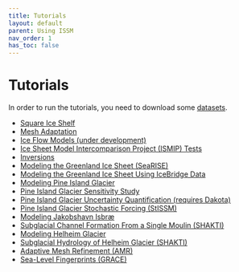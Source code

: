 ```yaml
---
title: Tutorials
layout: default
parent: Using ISSM
nav_order: 1
has_toc: false
---
```


# Tutorials
In order to run the tutorials, you need to download some 
 <a href="datasets">datasets</a>.

 - <a href="squareiceshelf">Square Ice Shelf</a>
 - <a href="mesh">Mesh Adaptation</a>
 - <a href="iceflowmodels">Ice Flow Models (under development)</a>
 - <a href="ismip">Ice Sheet Model Intercomparison Project (ISMIP) Tests</a>
 - <a href="inversions">Inversions</a>
 - <a href="greenland">Modeling the Greenland Ice Sheet (SeaRISE)</a>
 - <a href="icebridge">Modeling the Greenland Ice Sheet Using IceBridge Data</a>
 - <a href="pig">Modeling Pine Island Glacier</a>
 - <a href="pigsensitivity">Pine Island Glacier Sensitivity Study</a>
 - <a href="uncertaintyquantification">Pine Island Glacier Uncertainty Quantification (requires Dakota)</a>
 - <a href="pigstissm">Pine Island Glacier Stochastic Forcing (StISSM)</a>
 - <a href="jks">Modeling Jakobshavn Isbr&aelig;</a>
 - <a href="shakti">Subglacial Channel Formation From a Single Moulin (SHAKTI)</a>
 - <a href="helheim">Modeling Helheim Glacier</a>
 - <a href="helheimshakti">Subglacial Hydrology of Helheim Glacier (SHAKTI)</a>
 - <a href="amr">Adaptive Mesh Refinement (AMR)</a>
 - <a href="sealevelfingerprints">Sea-Level Fingerprints (GRACE)</a>

